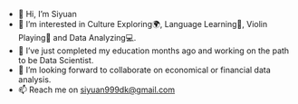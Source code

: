 - 👋 Hi, I’m Siyuan
- 👀 I’m interested in Culture Exploring🌍, Language Learning📖, Violin Playing🎻 and Data Analyzing💻.
- 🌱 I’ve just completed my education months ago and working on the path to be Data Scientist. 
- 💞️ I’m looking forward to collaborate on economical or financial data analysis.
- 📫 Reach me on siyuan999dk@gmail.com

<!---
siyuan999dk/siyuan999dk is a ✨ special ✨ repository because its `README.md` (this file) appears on your GitHub profile.
You can click the Preview link to take a look at your changes.
--->
